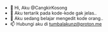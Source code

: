 - 👋 Hi, Aku @CangkirKosong
- 👀 Aku tertarik pada kode-kode gak jelas..
- 🌱 Aku sedang belajar mengedit kode orang..
- 📫 Hubungi aku di tumbalakunz@proton.me

<!---
CangkirKosong/CangkirKosong is a ✨ special ✨ repository because its `README.md` (this file) appears on your GitHub profile.
You can click the Preview link to take a look at your changes.
--->
